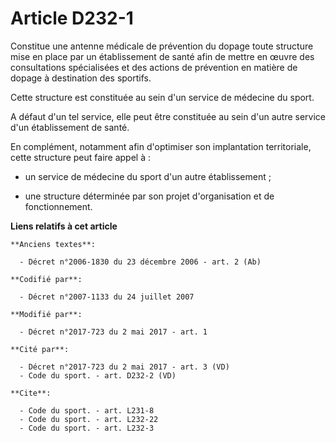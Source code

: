 # Article D232-1

Constitue une antenne médicale de prévention du dopage toute structure mise en place par un établissement de santé afin de
mettre en œuvre des consultations spécialisées et des actions de prévention en matière de dopage à destination des sportifs.

Cette structure est constituée au sein d'un service de médecine du sport.

A défaut d'un tel service, elle peut être constituée au sein d'un autre service d'un établissement de santé.

En complément, notamment afin d'optimiser son implantation territoriale, cette structure peut faire appel à :

- un service de médecine du sport d'un autre établissement ;

- une structure déterminée par son projet d'organisation et de fonctionnement.

**Liens relatifs à cet article**

	**Anciens textes**:

	  - Décret n°2006-1830 du 23 décembre 2006 - art. 2 (Ab)

	**Codifié par**:

	  - Décret n°2007-1133 du 24 juillet 2007

	**Modifié par**:

	  - Décret n°2017-723 du 2 mai 2017 - art. 1

	**Cité par**:

	  - Décret n°2017-723 du 2 mai 2017 - art. 3 (VD)
	  - Code du sport. - art. D232-2 (VD)

	**Cite**:

	  - Code du sport. - art. L231-8
	  - Code du sport. - art. L232-22
	  - Code du sport. - art. L232-3
